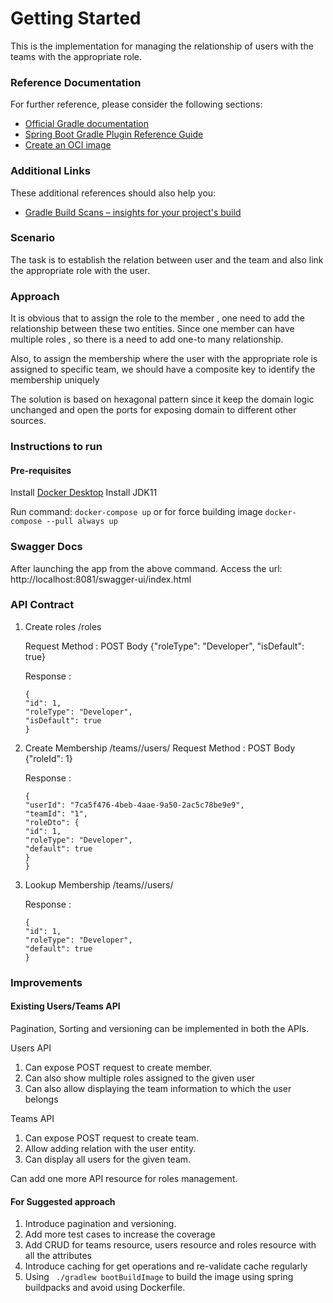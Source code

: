 # Getting Started
This is the implementation for managing the relationship of users with the teams with the appropriate role.

### Reference Documentation
For further reference, please consider the following sections:

* [Official Gradle documentation](https://docs.gradle.org)
* [Spring Boot Gradle Plugin Reference Guide](https://docs.spring.io/spring-boot/docs/2.7.11/gradle-plugin/reference/html/)
* [Create an OCI image](https://docs.spring.io/spring-boot/docs/2.7.11/gradle-plugin/reference/html/#build-image)

### Additional Links
These additional references should also help you:

* [Gradle Build Scans – insights for your project's build](https://scans.gradle.com#gradle)

### Scenario
The task is to establish the relation between user and the team and also link the appropriate role with the user.

### Approach
It is obvious that to assign the role to the member , one need to add the relationship between these two entities.
Since one member can have multiple roles , so there is a need to add one-to many relationship.

Also, to assign the membership where the user with the appropriate role is assigned to specific team, we should have a composite key to identify the membership uniquely

The solution is based on hexagonal pattern since it keep the domain logic unchanged and open the ports for exposing domain to different other sources.

### Instructions to run 

#### Pre-requisites
Install [Docker Desktop](https://docs.docker.com/desktop/install/linux-install/)
Install JDK11

Run command: ``` docker-compose up ```  or  for force building image ``` docker-compose --pull always up ```

### Swagger Docs
After launching the app from the above command. Access the url: http://localhost:8081/swagger-ui/index.html

### API Contract

1. Create roles /roles

   Request Method : POST
   Body {"roleType": "Developer", "isDefault": true}
   
   Response : 
   ```
   {
   "id": 1,
   "roleType": "Developer",
   "isDefault": true
   }
   ```

2. Create Membership /teams/<team-id>/users/<user-id>
   Request Method : POST
   Body {"roleId": 1}

   Response :
   ```
   {
   "userId": "7ca5f476-4beb-4aae-9a50-2ac5c78be9e9",
   "teamId": "1",
   "roleDto": {
   "id": 1,
   "roleType": "Developer",
   "default": true
   }
   }
   ```
3. Lookup Membership /teams/<teamid>/users/<user-id>

    Response :
    ```
    {
    "id": 1,
    "roleType": "Developer",
    "default": true
    }
      ```

### Improvements

#### Existing Users/Teams  API
Pagination, Sorting and versioning can be implemented in both the APIs.

  Users API
1. Can expose POST request to create member.
2. Can also show multiple roles assigned to the given user
3. Can also allow displaying the team information to which the user belongs

Teams API
1. Can expose POST request to create team.
2. Allow adding relation with the user entity.
3. Can display all users for the given team.


Can add one more API resource for roles management.


#### For Suggested approach
1. Introduce pagination and versioning.
2. Add more test cases to increase the coverage
3. Add CRUD for teams resource, users resource and  roles resource with all the attributes
4. Introduce caching for get operations and re-validate cache regularly
5. Using ``` ./gradlew bootBuildImage``` to build the image using spring buildpacks and avoid using Dockerfile.




